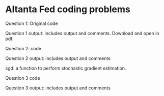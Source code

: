 # Altanta Fed coding problems

Question 1: Original code

Question 1 output: includes output and comments. Download and open in pdf. 

Question 2: code

Question 2 output: includes output and comments

sgd: a function to perform stochastic gradient estimation. 

Question 3 code

Question 3 output: includes output and comments

